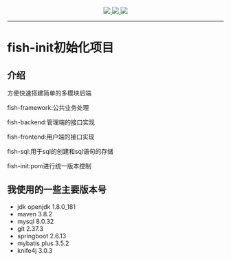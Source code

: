 
<p align="center">
	<a target="_blank" href="https://spring.io/projects/spring-boot">
		<img src="https://img.shields.io/badge/spring%20boot-2.6.13-green" />
	</a>
    <a target="_blank" href="https://www.oracle.com/java/technologies/javase/javase-jdk8-downloads.html">
		<img src="https://img.shields.io/badge/maven-3.8.2-blue.svg" />
	</a>
    <a target="_blank" href="https://www.oracle.com/java/technologies/javase/javase-jdk8-downloads.html">
		<img src="https://img.shields.io/badge/openjdk-1.8.0_181-yellow.svg" />
	</a>
</p>

----------

# fish-init初始化项目

## 介绍

方便快速搭建简单的多模块后端

fish-framework:公共业务处理

fish-backend:管理端的接口实现

fish-frontend:用户端的接口实现

fish-sql:用于sql的创建和sql语句的存储

fish-init:pom进行统一版本控制

## 我使用的一些主要版本号

- jdk openjdk 1.8.0_181
- maven 3.8.2
- mysql 8.0.32
- git 2.37.3
- springboot 2.6.13
- mybatis plus 3.5.2
- knife4j 3.0.3

